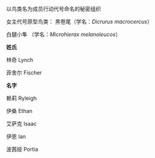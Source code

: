 以鸟类名为成员行动代号命名的秘密组织

女主代号原型鸟类： 黑卷尾（学名：*Dicrurus macrocercus*） 

白腿小隼 （学名：*Microhierax melanoleucos*） 



**姓氏**

林奇  Lynch 

菲舍尔 Fischer



**名字**

赖莉 Ryleigh

伊桑 Ethan

艾萨克 Isaac

伊恩 Ian

波茜娅 Portia
